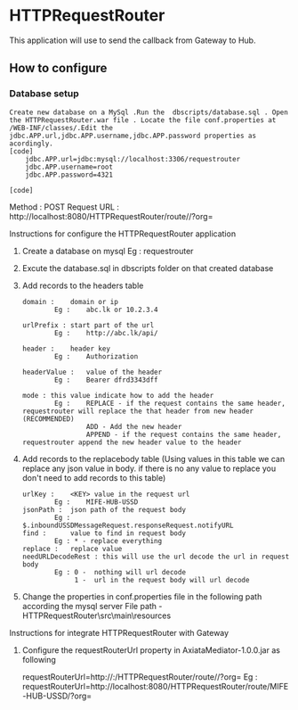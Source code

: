 
# HTTPRequestRouter
This application will use to send the callback from Gateway to Hub.

## How to configure
### Database setup
	Create new database on a MySql .Run the  dbscripts/database.sql . Open the HTTPRequestRouter.war file . Locate the file conf.properties at /WEB-INF/classes/.Edit the jdbc.APP.url,jdbc.APP.username,jdbc.APP.password properties as acordingly.
	[code]
		jdbc.APP.url=jdbc:mysql://localhost:3306/requestrouter
		jdbc.APP.username=root
		jdbc.APP.password=4321

	[code]
Method 				: 	POST
Request URL 		: 	http://localhost:8080/HTTPRequestRouter/route/<KEY>/?org=<ENCODED URL>


Instructions for configure the HTTPRequestRouter application

1.	Create a database on mysql
		Eg : requestrouter

2.	Excute the database.sql in dbscripts folder on that created database

3.	Add records to the headers table

		domain : 	domain or ip 
				Eg :	abc.lk or 10.2.3.4

		urlPrefix :	start part of the url 
				Eg :	http://abc.lk/api/

		header :	header key
				Eg :	Authorization

		headerValue :	value of the header
				Eg :	Bearer dfrd3343dff

		mode : this value indicate how to add the header
				Eg :	REPLACE - if the request contains the same header, requestrouter will replace the that header from new header (RECOMMENDED)
						ADD - Add the new header 
						APPEND - if the request contains the same header, requestrouter append the new header value to the header

4. 	Add records to the replacebody table (Using values in this table we can replace any json value in body. if there is no any value to replace you don't need to add records to this table)

		urlKey :	<KEY> value in the request url
				Eg :	MIFE-HUB-USSD
		jsonPath :	json path of the request body
				Eg : 	$.inboundUSSDMessageRequest.responseRequest.notifyURL
		find : 		value to find in request body 
				Eg : * - replace everything				     
		replace :	replace value 
		needURLDecodeRest : this will use the url decode the url in request body
				Eg : 0 -  nothing will url decode
					 1 -  url in the request body will url decode

5.	Change the properties in conf.properties file in the following path according the mysql server 
		File path - HTTPRequestRouter\src\main\resources


Instructions for integrate HTTPRequestRouter with Gateway

1. Configure the requestRouterUrl property in AxiataMediator-1.0.0.jar as following

	requestRouterUrl=http://<HOST>:<PORT>/HTTPRequestRouter/route/<KEY>/?org=
		Eg : requestRouterUrl=http://localhost:8080/HTTPRequestRouter/route/MIFE-HUB-USSD/?org=



